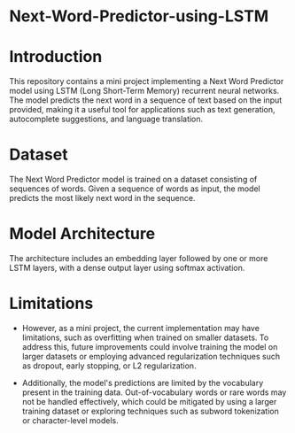# Next-Word-Predictor-using-LSTM

# Introduction
This repository contains a mini project implementing a Next Word Predictor model using LSTM (Long Short-Term Memory) recurrent neural networks. The model predicts the next word in a sequence of text based on the input provided, making it a useful tool for applications such as text generation, autocomplete suggestions, and language translation.

# Dataset
The Next Word Predictor model is trained on a dataset consisting of sequences of words. Given a sequence of words as input, the model predicts the most likely next word in the sequence. 

# Model Architecture
The architecture includes an embedding layer followed by one or more LSTM layers, with a dense output layer using softmax activation. 

# Limitations
- However, as a mini project, the current implementation may have limitations, such as overfitting when trained on smaller datasets. To address this, future improvements could involve training the model on larger datasets or employing advanced regularization techniques such as dropout, early stopping, or L2 regularization.
  
- Additionally, the model's predictions are limited by the vocabulary present in the training data. Out-of-vocabulary words or rare words may not be handled effectively, which could be mitigated by using a larger training dataset or exploring techniques such as subword tokenization or character-level models.
